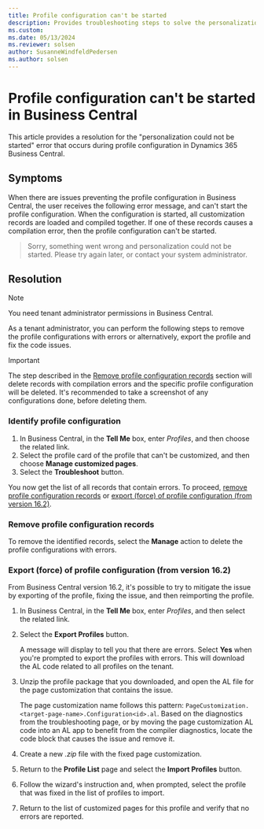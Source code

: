 ```yaml
---
title: Profile configuration can't be started
description: Provides troubleshooting steps to solve the personalization could not be started error during profile configuration in Dynamics 365 Business Central.
ms.custom: 
ms.date: 05/13/2024
ms.reviewer: solsen
author: SusanneWindfeldPedersen
ms.author: solsen
---
```

# Profile configuration can't be started in Business Central

This article provides a resolution for the "personalization could not be started" error that occurs during profile configuration in Dynamics 365 Business Central.

## Symptoms

When there are issues preventing the profile configuration in Business Central, the user receives the following error message, and can't start the profile configuration. When the configuration is started, all customization records are loaded and compiled together. If one of these records causes a compilation error, then the profile configuration can't be started.

> Sorry, something went wrong and personalization could not be started. Please try again later, or contact your system administrator.

## Resolution

> [!NOTE]
> You need tenant administrator permissions in Business Central.

As a tenant administrator, you can perform the following steps to remove the profile configurations with errors or alternatively, export the profile and fix the code issues.

> [!IMPORTANT]  
> The step described in the [Remove profile configuration records](#remove-profile-configuration-records) section will delete records with compilation errors and the specific profile configuration will be deleted. It's recommended to take a screenshot of any configurations done, before deleting them.

### Identify profile configuration

1. In Business Central, in the **Tell Me** box, enter *Profiles*, and then choose the related link.
2. Select the profile card of the profile that can't be customized, and then choose **Manage customized pages**.
3. Select the **Troubleshoot** button.

You now get the list of all records that contain errors. To proceed, [remove profile configuration records](#remove-profile-configuration-records) or [export (force) of profile configuration (from version 16.2)](#export-force-of-profile-configuration-from-version-162).

### Remove profile configuration records

To remove the identified records, select the **Manage** action to delete the profile configurations with errors.

### Export (force) of profile configuration (from version 16.2)

From Business Central version 16.2, it's possible to try to mitigate the issue by exporting of the profile, fixing the issue, and then reimporting the profile.

1. In Business Central, in the **Tell Me** box, enter *Profiles*, and then select the related link.

2. Select the **Export Profiles** button.

    A message will display to tell you that there are errors. Select **Yes** when you're prompted to export the profiles with errors. This will download the AL code related to all profiles on the tenant.

3. Unzip the profile package that you downloaded, and open the AL file for the page customization that contains the issue.

   The page customization name follows this pattern: `PageCustomization.<target-page-name>.Configuration<id>.al`. Based on the diagnostics from the troubleshooting page, or by moving the page customization AL code into an AL app to benefit from the compiler diagnostics, locate the code block that causes the issue and remove it.

4. Create a new _.zip_ file with the fixed page customization.

5. Return to the **Profile List** page and select the **Import Profiles** button.

6. Follow the wizard's instruction and, when prompted, select the profile that was fixed in the list of profiles to import.

7. Return to the list of customized pages for this profile and verify that no errors are reported.
